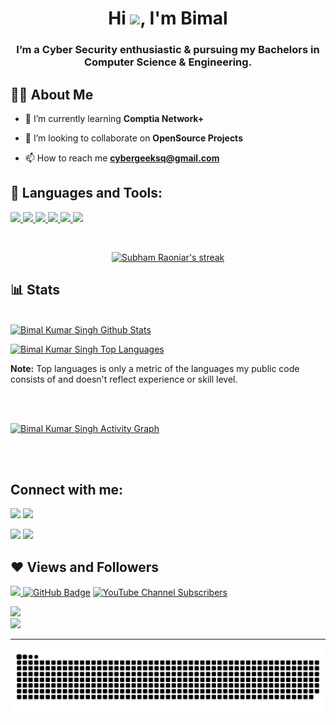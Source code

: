 

<h1 align="center">Hi <img src="https://raw.githubusercontent.com/MartinHeinz/MartinHeinz/master/wave.gif" width="30px">, I'm Bimal</h1>
<h3 align="center"> I’m a Cyber Security enthusiastic & pursuing my Bachelors in Computer Science & Engineering.</h3>


## 🙋‍♂️ About Me

- 🌱 I’m currently learning **Comptia Network+**

- 👯 I’m looking to collaborate on **OpenSource Projects**

- 📫 How to reach me **cybergeeksq@gmail.com**



## 🚀 Languages and Tools:

<p align="left"> 
    <a href="https://www.java.com" target="_blank"> <img src="https://img.icons8.com/color/48/000000/java-coffee-cup-logo.png"/> </a>
    <a href="https://www.w3.org/html/" target="_blank"> <img src="https://img.icons8.com/color/48/000000/html-5.png"/> </a> 
    <a href="https://www.w3schools.com/css/" target="_blank"> <img src="https://img.icons8.com/color/48/000000/css3.png"/> </a> 
    <a href="https://getbootstrap.com" target="_blank"> <img src="https://img.icons8.com/color/48/000000/bootstrap.png"/> </a> 
    <a href="https://www.python.org" target="_blank"> <img src="https://img.icons8.com/color/48/000000/python.png"/> </a> 
    <a style="padding-right:8px;" href="https://www.mysql.com/" target="_blank"> <img src="https://img.icons8.com/fluent/50/000000/mysql-logo.png"/> </a>
</p>

<br/>

<p align="center">
    <a href="https://github.com/Bimal-Kumar-Singh/github-readme-streak-stats">
        <img title="🔥 Get streak stats for your profile at git.io/streak-stats" alt="Subham Raoniar's streak" src="https://github-readme-streak-stats.herokuapp.com/?user=Bimal-Kumar-Singh&theme=black-ice&hide_border=true&stroke=0000&background=060A0CD0"/>
    </a>
</p>

## 📊 Stats

  <br/>
    <a href="https://github.com/Bimal-Kumar-Singh/github-readme-stats"><img alt="Bimal Kumar Singh Github Stats" src="https://github-readme-stats.vercel.app/api?username=Bimal-Kumar-Singh&show_icons=true&count_private=true&theme=react&hide_border=true&bg_color=0D1117" /></a>

  <a href="https://github.com/Bimal-Kumar-Singh/github-readme-stats"><img alt="Bimal Kumar Singh Top Languages" src="https://github-readme-stats.vercel.app/api/top-langs/?username=Bimal-Kumar-Singh&langs_count=8&count_private=true&layout=compact&theme=react&hide_border=true&bg_color=0D1117" /></a>
  <br/>

  <b>Note:</b> Top languages is only a metric of the languages my public code consists of and doesn't reflect experience or skill level.

<br/>
<br/>

<a href="https://github.com/Bimal-Kumar-Singh/github-readme-activity-graph"><img alt="Bimal Kumar Singh Activity Graph" src="https://activity-graph.herokuapp.com/graph?username=Bimal-Kumar-Singh&bg_color=0D1117&color=5BCDEC&line=5BCDEC&point=FFFFFF&hide_border=true" /></a>

<br/>
<br/>

## Connect with me:
<p align="left">

<a href = "https://www.linkedin.com/in/bimal-kumar-singh/"><img src="https://img.icons8.com/fluent/48/000000/linkedin.png"/></a>
<a href = "https://twitter.com/BimalKu66490793"><img src="https://img.icons8.com/fluent/48/000000/twitter.png"/></a>

<a href = "https://www.instagram.com/bimal_singh_bims/"><img src="https://img.icons8.com/fluent/48/000000/instagram-new.png"/></a>
<a href = "https://www.youtube.com/channel/UCqZGqUuzycrrPp20KwywJpQ"><img src="https://img.icons8.com/color/48/000000/youtube-play.png"/></a>

</p>

## ❤ Views and Followers
<a href="https://github.com/Meghna-DAS/github-profile-views-counter">
    <img src="https://komarev.com/ghpvc/?username=Bimal-Kumar-Singh">
</a>
<a href="https://github.com/Bimal-Kumar-Singh?tab=followers"><img src="https://img.shields.io/github/followers/Bimal-Kumar-Singh?label=Followers&style=social" alt="GitHub Badge"></a>
<a href="https://www.youtube.com/channel/UCqZGqUuzycrrPp20KwywJpQ?sub_confirmation=1"><img alt="YouTube Channel Subscribers" src="https://img.shields.io/youtube/channel/subscribers/UCqZGqUuzycrrPp20KwywJpQ?label=CYBER%20GEEK&style=social"></a>


[![](https://readme-typing-svg.herokuapp.com?color=FFC300&lines=Thanks+for+Visiting+my+GitHub+Profile)]() </br>
![](https://komarev.com/ghpvc/?username=Bimal-Kumar-Singh&label=Profile+Views&color=yellow)

---
<p align="center">
<img src="https://github.com/Bimal-Kumar-Singh/Bimal-Kumar-Singh/blob/output/github-contribution-grid-snake.svg">
</p>
